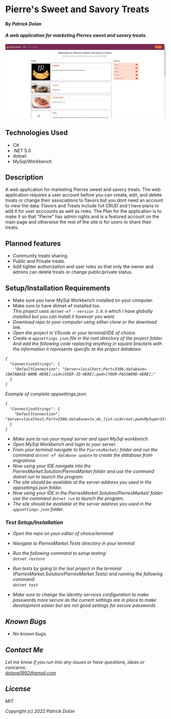 # Pierre's Sweet and Savory Treats

#### By _**Patrick Dolan**_

#### _A web application for marketing Pierres sweet and savory treats._

![Demonstration Gif](https://github.com/Patrick-Dolan/PierresMarket.Solution/blob/main/DemoGifs/BasicFunctionality.gif)

## Technologies Used

* C#
* .NET 5.0
* dotnet
* MySql/Workbench

## Description

A web application for marketing Pierres sweet and savory treats. The web application requires a user account before you can create, edit, and delete treats or change their associations to flavors but you dont need an account to view the data. Flavors and Treats include full CRUD and I have plans to add it for user acccounts as well as roles. The Plan for the application is to make it so that "Pierre" has admin rights and is a featured account on the main page and otherwise the rest of the site is for users to share their treats. 

## Planned features

* Community treats sharing.
* Public and Private treats.
* Add tighter authorization and user roles so that only the owner and admins can delete treats or change public/private status.

## Setup/Installation Requirements

* Make sure you have MySql Workbench installed on your computer.
* Make sure to have dotnet-ef installed too.<br>
<em>This project uses <code>dotnet-ef --version 3.0.0</code> which I have globally installed but you can install it however you want. 
* Download repo to your computer using either clone or the download link.
* Open the project in VScode or your terminal/IDE of choice.
* Create a <code>appsettings.json</code> file in the root directory of the project folder. And add the following code replacing anything in square brackets with the information it represents specific to the project database:
```
{
  "ConnectionStrings": {
    "DefaultConnection": "Server=localhost;Port=3306;database=[DATABASE-NAME-HERE];uid=[USER-ID-HERE];pwd=[YOUR-PASSWORD-HERE];"
  }
}

```

Example of complete appsettings.json:
```
{
  "ConnectionStrings": {
    "DefaultConnection": "Server=localhost;Port=3306;database=to_do_list;uid=root;pwd=MySuperStrongPassword;"
  }
}

```

* Make sure to run your mysql server and open MySql workbench.
* Open MySql Workbench and login to your server.
* From your terminal navigate to the <code>PierresMarket/</code> folder and run the command <code>dotnet ef database update</code> to create the database from migrations.
* Now using your IDE navigate into the PierresMarket.Solution/PierresMarket folder and use the command dotnet run to launch the program.
* The site should be available at the server address you used in the appsettings.json folder.
* Now using your IDE in the PierresMarket.Solution/PierresMarket/ folder use the command <code>dotnet run</code> to launch the program. 
* The site should be available at the server address you used in the <code>appsettings.json</code> folder.

### Test Setup/Installation

* Open the repo on your editor of choice/terminal
* Navigate to PierresMarket.Tests directory in your terminal
* Run the following command to setup testing:  
<code>dotnet restore</code>  
* Run tests by going to the test project in the terminal (PierresMarket.Solution/PierresMarket.Tests) and running the following command:  
<code>dotnet test</code>  

* Make sure to change the Identity services configuration to make passwords more secure as the current settings are in place to make development easier but are not good settings for secure passwords

## Known Bugs

* _No known bugs._

## Contact Me

Let me know if you run into any issues or have questions, ideas or concerns:  
dolanp1992@gmail.com

## License

_MIT_

Copyright (c) _2022_ _Patrick Dolan_